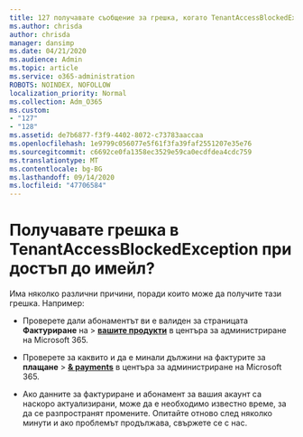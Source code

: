 ```yaml
---
title: 127 получавате съобщение за грешка, когато TenantAccessBlockedException за достъп до имейл?
ms.author: chrisda
author: chrisda
manager: dansimp
ms.date: 04/21/2020
ms.audience: Admin
ms.topic: article
ms.service: o365-administration
ROBOTS: NOINDEX, NOFOLLOW
localization_priority: Normal
ms.collection: Adm_O365
ms.custom:
- "127"
- "128"
ms.assetid: de7b6877-f3f9-4402-8072-c73783aaccaa
ms.openlocfilehash: 1e9799c056077e5f61f3fa39faf2551207e35e76
ms.sourcegitcommit: c6692ce0fa1358ec3529e59ca0ecdfdea4cdc759
ms.translationtype: MT
ms.contentlocale: bg-BG
ms.lasthandoff: 09/14/2020
ms.locfileid: "47706584"
---
```

# <a name="getting-a-tenantaccessblockedexception-error-when-accessing-email"></a>Получавате грешка в TenantAccessBlockedException при достъп до имейл?

Има няколко различни причини, поради които може да получите тази грешка. Например:

- Проверете дали абонаментът ви е валиден за страницата **Фактуриране** на \> **[вашите продукти](https://portal.office.com/adminportal/home#/subscriptions)** в центъра за администриране на Microsoft 365.

- Проверете за каквито и да е минали дължини на фактурите за **плащане** \> **[& payments](https://portal.office.com/adminportal/home#/billoverview)** в центъра за администриране на Microsoft 365.

- Ако данните за фактуриране и абонамент за вашия акаунт са наскоро актуализирани, може да е необходимо известно време, за да се разпространят промените. Опитайте отново след няколко минути и ако проблемът продължава, свържете се с нас.
